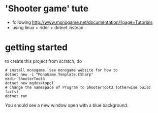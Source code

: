 # 'Shooter game' tute

- following http://www.monogame.net/documentation/?page=Tutorials
- using linux + rider + dotnet instead

# getting started

to create this project from scratch, do

```
# install monogame. See monogame website for how to
dotnet new -i "MonoGame.Template.CSharp"
mkdir ShooterToot3
dotnet new mgdesktopgl
# Change the namespace of Program to ShooterToot3 (otherwise build fails)
dotnet run
```

You should see a new window open with a blue background.
